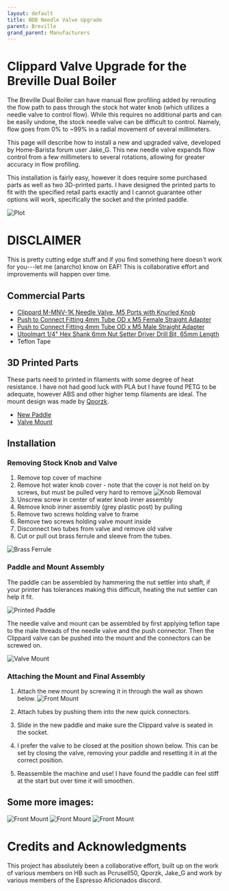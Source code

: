```yaml
---
layout: default
title: BDB Needle Valve Upgrade
parent: Breville
grand_parent: Manufacturers
---
```


# Clippard Valve Upgrade for the Breville Dual Boiler

The Breville Dual Boiler can have manual flow profiling added by rerouting the flow path to pass through the stock hot water knob (which utilizes a needle valve to control flow). While this requires no additional parts and can be easily undone, the stock needle valve can be difficult to control. Namely, flow goes from 0% to ~99% in a radial movement of several millimeters. 

This page will describe how to install a new and upgraded valve, developed by Home-Barista forum user Jake_G. This new needle valve expands flow control from a few millimeters to several rotations, allowing for greater accuracy in flow profiling. 

This installation is fairly easy, however it does require some purchased parts as well as two 3D-printed parts. I have designed the printed parts to fit with the specified retail parts exactly and I cannot guarantee other options will work, specifically the socket and the printed paddle.

![Plot](https://espressoaf.com/manufacturers/breville/images/plot.png)

# DISCLAIMER

This is pretty cutting edge stuff and if you find something here doesn't work for you---let me (anarcho) know on EAF! This is collaborative effort and improvements will happen over time.  

## Commercial Parts


- [Clippard M-MNV-1K Needle Valve, M5 Ports with Knurled Knob](https://www.amazon.com/gp/product/B01A63RLLQ?psc=1)
- [Push to Connect Fitting 4mm Tube OD x M5 Female Straight Adapter](https://www.amazon.com/gp/product/B07MR1JT34?psc=1)
- [Push to Connect Fitting 4mm Tube OD x M5 Male Straight Adapter](https://www.amazon.com/gp/product/B01N6JF205?psc=1)
- [Utoolmart 1/4" Hex Shank 6mm Nut Setter Driver Drill Bit, 65mm Length](https://www.amazon.com/gp/product/B07V4J8KPC?psc=1)
- Teflon Tape

## 3D Printed Parts

These parts need to printed in filaments with some degree of heat resistance. I have not had good luck with PLA but I have found PETG to be adequate, however ABS and other higher temp filaments are ideal. The mount design was made by [Qporzk](https://github.com/qporzk/BDB-Slayer).

- [New Paddle](https://espressoaf.com/manufacturers/breville/stl/new_paddle.stl)
- [Valve Mount](https://espressoaf.com/manufacturers/breville/stl/valve_mount.stl)
   
## Installation

### Removing Stock Knob and Valve

1. Remove top cover of machine
2. Remove hot water knob cover - note that the cover is not held on by screws, but must be pulled very hard to remove
![Knob Removal](https://espressoaf.com/manufacturers/breville/images/knob.jpg)
3. Unscrew screw in center of water knob inner assembly
4. Remove knob inner assembly (grey plastic post) by pulling
5. Remove two screws holding valve to frame
6. Remove two screws holding valve mount inside
7. Disconnect two tubes from valve and remove old valve
8. Cut or pull out brass ferrule and sleeve from the tubes.

![Brass Ferrule](https://espressoaf.com/manufacturers/breville/images/brass.jpg)

### Paddle and Mount Assembly

The paddle can be assembled by hammering the nut settler into shaft, if your printer has tolerances making this difficult, heating the nut settler can help it fit. 

![Printed Paddle](https://espressoaf.com/manufacturers/breville/images/paddle.jpg)

The needle valve and mount can be assembled by first applying teflon tape to the male threads of the needle valve and the push connector. Then the Clippard valve can be pushed into the mount and the connectors can be screwed on.

![Valve Mount](https://espressoaf.com/manufacturers/breville/images/mount.jpg)

### Attaching the Mount and Final Assembly

1. Attach the new mount by screwing it in through the wall as shown below.
![Front Mount](https://espressoaf.com/manufacturers/breville/images/front.jpg)
2. Attach tubes by pushing them into the new quick connectors.

3. Slide in the new paddle and make sure the Clippard valve is seated in the socket. 

4. I prefer the valve to be closed at the position shown below. This can be set by closing the valve, removing your paddle and resetting it in at the correct position. 
5. Reassemble the machine and use! I have found the paddle can feel stiff at the start but over time it will smoothen. 

## Some more images:

![Front Mount](https://espressoaf.com/manufacturers/breville/images/example1.jpg)
![Front Mount](https://espressoaf.com/manufacturers/breville/images/example2.jpg)
![Front Mount](https://espressoaf.com/manufacturers/breville/images/example3.jpg)

# Credits and Acknowledgments

This project has absolutely been a collaborative effort, built up on the work of various members on HB such as Pcrusell50, Qporzk, Jake_G and work by various members of the Espresso Aficionados discord.  
